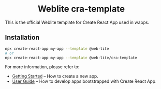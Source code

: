 <h1 align="center">
Weblite cra-template
</h1>

This is the official Weblite template for Create React App used in wapps.

## Installation

```bash
npx create-react-app my-app --template @web-lite
# or
npx create-react-app my-app --template @web-lite/cra-template
```

For more information, please refer to:

- [Getting Started](https://create-react-app.dev/docs/getting-started) – How to create a new app.
- [User Guide](https://create-react-app.dev) – How to develop apps bootstrapped with Create React App.
